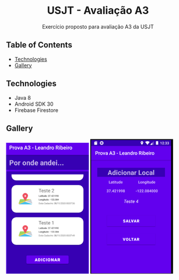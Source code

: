 <br />
<p align="center">
  <h1 align="center">USJT - Avaliação A3 </h1>

  <p align="center">
  Exercício proposto para avaliação A3 da USJT
  </p>
</p>

<!-- TABLE OF CONTENTS -->
## Table of Contents

* [Technologies](#technologies)
* [Gallery](#gallery)

## Technologies

 - Java 8
 - Android SDK 30
 - Firebase Firestore

## Gallery

<img src="https://raw.githubusercontent.com/leandroribeiro/usjt_2020-02_a3/main/docs/inicial.png" width="45%" alt="Tela inicial"></img>
<img src="https://raw.githubusercontent.com/leandroribeiro/usjt_2020-02_a3/main/docs/adicionar.png" width="45%" alt="Tela adicionar"></img> 